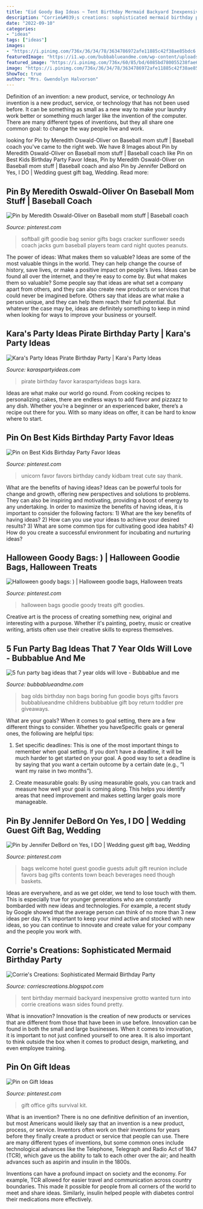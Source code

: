 ```yaml
---
title: "Eid Goody Bag Ideas ~ Tent Birthday Mermaid Backyard Inexpensive Grotto Wanted Turn Into Corrie Creations Wasn Sides Found Pretty"
description: "Corrie&#039;s creations: sophisticated mermaid birthday party"
date: "2022-09-10"
categories:
- "ideas"
tags: ["ideas"]
images:
- "https://i.pinimg.com/736x/36/34/78/3634786972afe11885c42f38ae85bdc6.jpg"
featuredImage: "https://i1.wp.com/bubbablueandme.com/wp-content/uploads/2016/01/5-non-boring-party-bag-ideas-for-kids-Bubbablue-and-me.jpg?fit=640%2C919&amp;ssl=1"
featured_image: "https://i.pinimg.com/736x/60/85/bd/6085bd780055238fae6d77ba663e4af9--office-survival-kit-survival-kit-gifts.jpg"
image: "https://i.pinimg.com/736x/36/34/78/3634786972afe11885c42f38ae85bdc6.jpg"
ShowToc: true
author: "Mrs. Gwendolyn Halvorson"
---
```



Definition of an invention: a new product, service, or technology
An invention is a new product, service, or technology that has not been used before. It can be something as small as a new way to make your laundry work better or something much larger like the invention of the computer. There are many different types of inventions, but they all share one common goal: to change the way people live and work.

	

		
looking for Pin by Meredith Oswald-Oliver on Baseball mom stuff | Baseball coach you've came to the right web. We have 8 Images about Pin by Meredith Oswald-Oliver on Baseball mom stuff | Baseball coach like Pin on Best Kids Birthday Party Favor Ideas, Pin by Meredith Oswald-Oliver on Baseball mom stuff | Baseball coach and also Pin by Jennifer DeBord on Yes, I DO | Wedding guest gift bag, Wedding. Read more:
		
    
## Pin By Meredith Oswald-Oliver On Baseball Mom Stuff | Baseball Coach

<img loading=lazy src="https://i.pinimg.com/736x/7e/d8/17/7ed817d789e403bb43f86d62974efd0c--softball-gifts-softball-goodie-bag-ideas.jpg" onerror="this.onerror=null;this.src='https://tse3.mm.bing.net/th?id=OIP.5-7hh6DKbXbfgpU8kGs2-QAAAA&amp;pid=15.1';" alt="Pin by Meredith Oswald-Oliver on Baseball mom stuff | Baseball coach">

_Source: pinterest.com_

>softball gift goodie bag senior gifts bags cracker sunflower seeds coach jacks gum baseball players team card night quotes peanuts. 

	

The power of ideas: What makes them so valuable?
Ideas are some of the most valuable things in the world. They can help change the course of history, save lives, or make a positive impact on people's lives. Ideas can be found all over the internet, and they're easy to come by. But what makes them so valuable? Some people say that ideas are what set a company apart from others, and they can also create new products or services that could never be imagined before. Others say that ideas are what make a person unique, and they can help them reach their full potential. But whatever the case may be, ideas are definitely something to keep in mind when looking for ways to improve your business or yourself.

    
## Kara&#039;s Party Ideas Pirate Birthday Party | Kara&#039;s Party Ideas

<img loading=lazy src="https://karaspartyideas.com/wp-content/uploads/2017/10/Pirate-Birthday-Party-via-Karas-Party-Ideas-KarasPartyIdeas.com16.jpg" onerror="this.onerror=null;this.src='https://tse3.mm.bing.net/th?id=OIP.00f9bL97kIqEzAuPGW83cAHaJ3&amp;pid=15.1';" alt="Kara&#039;s Party Ideas Pirate Birthday Party | Kara&#039;s Party Ideas">

_Source: karaspartyideas.com_

>pirate birthday favor karaspartyideas bags kara. 

	

Ideas are what make our world go round. From cooking recipes to personalizing cakes, there are endless ways to add flavor and pizzazz to any dish. Whether you’re a beginner or an experienced baker, there’s a recipe out there for you. With so many ideas on offer, it can be hard to know where to start.

    
## Pin On Best Kids Birthday Party Favor Ideas

<img loading=lazy src="https://i.pinimg.com/736x/36/34/78/3634786972afe11885c42f38ae85bdc6.jpg" onerror="this.onerror=null;this.src='https://tse1.mm.bing.net/th?id=OIP.fd3JyxxWGAU9SVvZr6Xi5AHaPH&amp;pid=15.1';" alt="Pin on Best Kids Birthday Party Favor Ideas">

_Source: pinterest.com_

>unicorn favor favors birthday candy kidbam treat cute say thank. 

	

What are the benefits of having ideas?
Ideas can be powerful tools for change and growth, offering new perspectives and solutions to problems. They can also be inspiring and motivating, providing a boost of energy to any undertaking. In order to maximize the benefits of having ideas, it is important to consider the following factors: 1) What are the key benefits of having ideas? 2) How can you use your ideas to achieve your desired results? 3) What are some common tips for cultivating good idea habits? 4) How do you create a successful environment for incubating and nurturing ideas?

    
## Halloween Goody Bags: ) | Halloween Goodie Bags, Halloween Treats

<img loading=lazy src="https://i.pinimg.com/originals/79/fe/67/79fe67649a51ce850032a3339cc77fa0.jpg" onerror="this.onerror=null;this.src='https://tse3.mm.bing.net/th?id=OIP.GtDDRFYiHNrjvF3vnuWOxAHaJ6&amp;pid=15.1';" alt="Halloween goody bags: ) | Halloween goodie bags, Halloween treats">

_Source: pinterest.com_

>halloween bags goodie goody treats gift goodies. 

	

Creative art is the process of creating something new, original and interesting with a purpose. Whether it's painting, poetry, music or creative writing, artists often use their creative skills to express themselves.

    
## 5 Fun Party Bag Ideas That 7 Year Olds Will Love - Bubbablue And Me

<img loading=lazy src="https://i1.wp.com/bubbablueandme.com/wp-content/uploads/2016/01/5-non-boring-party-bag-ideas-for-kids-Bubbablue-and-me.jpg?fit=640%2C919&amp;ssl=1" onerror="this.onerror=null;this.src='https://tse2.mm.bing.net/th?id=OIP.F342iraMAeGdh_JWLvR2-AHaKo&amp;pid=15.1';" alt="5 fun party bag ideas that 7 year olds will love - Bubbablue and me">

_Source: bubbablueandme.com_

>bag olds birthday non bags boring fun goodie boys gifts favors bubbablueandme childrens bubbablue gift boy return toddler pre giveaways. 

	

What are your goals?
When it comes to goal setting, there are a few different things to consider. Whether you haveSpecific goals or general ones, the following are helpful tips:
1. Set specific deadlines: This is one of the most important things to remember when goal setting. If you don’t have a deadline, it will be much harder to get started on your goal. A good way to set a deadline is by saying that you want a certain outcome by a certain date (e.g., “I want my raise in two months”).

2. Create measurable goals: By using measurable goals, you can track and measure how well your goal is coming along. This helps you identify areas that need improvement and makes setting larger goals more manageable.

    
## Pin By Jennifer DeBord On Yes, I DO | Wedding Guest Gift Bag, Wedding

<img loading=lazy src="https://i.pinimg.com/originals/a0/9f/d8/a09fd8d273479065c73f2cbcb23d4146.jpg" onerror="this.onerror=null;this.src='https://tse2.mm.bing.net/th?id=OIP.5UPcN4dZuXZj0VpJMcq1GAAAAA&amp;pid=15.1';" alt="Pin by Jennifer DeBord on Yes, I DO | Wedding guest gift bag, Wedding">

_Source: pinterest.com_

>bags welcome hotel guest goodie guests adult gift reunion include favors bag gifts contents town beach beverages need though baskets. 

	

Ideas are everywhere, and as we get older, we tend to lose touch with them. This is especially true for younger generations who are constantly bombarded with new ideas and technologies. For example, a recent study by Google showed that the average person can think of no more than 3 new ideas per day. It's important to keep your mind active and stocked with new ideas, so you can continue to innovate and create value for your company and the people you work with.

    
## Corrie&#039;s Creations: Sophisticated Mermaid Birthday Party

<img loading=lazy src="http://1.bp.blogspot.com/-3nrZMYBC5H8/VAyr4dCvPWI/AAAAAAAAOsM/UN8uKV-lrjw/s1600/DSC_0009.JPG" onerror="this.onerror=null;this.src='https://tse1.mm.bing.net/th?id=OIP.WSXHtmKaqBsYH1_zGSamzAHaE9&amp;pid=15.1';" alt="Corrie&#039;s Creations: Sophisticated Mermaid Birthday Party">

_Source: corriescreations.blogspot.com_

>tent birthday mermaid backyard inexpensive grotto wanted turn into corrie creations wasn sides found pretty. 

	

What is innovation?
Innovation is the creation of new products or services that are different from those that have been in use before. Innovation can be found in both the small and large businesses. When it comes to innovation, it is important to not just confined yourself to one area. It is also important to think outside the box when it comes to product design, marketing, and even employee training.

    
## Pin On Gift Ideas

<img loading=lazy src="https://i.pinimg.com/736x/60/85/bd/6085bd780055238fae6d77ba663e4af9--office-survival-kit-survival-kit-gifts.jpg" onerror="this.onerror=null;this.src='https://tse3.mm.bing.net/th?id=OIP.V4F4S8y7TrSDVG5NaVs0dAHaF-&amp;pid=15.1';" alt="Pin on Gift Ideas">

_Source: pinterest.com_

>gift office gifts survival kit. 

	

What is an invention?
There is no one definitive definition of an invention, but most Americans would likely say that an invention is a new product, process, or service.  Inventors often work on their inventions for years before they finally create a product or service that people can use. 
There are many different types of inventions, but some common ones include technological advances like the Telephone, Telegraph and Radio Act of 1847 (TCR), which gave us the ability to talk to each other over the air; and health advances such as aspirin and insulin in the 1800s. 

Inventions can have a profound impact on society and the economy. For example, TCR allowed for easier travel and communication across country boundaries. This made it possible for people from all corners of the world to meet and share ideas. Similarly, insulin helped people with diabetes control their medications more effectively.

